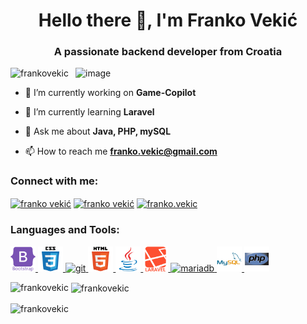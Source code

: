 <h1 align="center">Hello there 👋, I'm Franko Vekić</h1>
<h3 align="center">A passionate backend developer from Croatia</h3>
<img align="right" alt="image" width="400" src="https://blog.alexdevero.com/wp-content/uploads/2019/08/12-07-19-16-tips-to-become-a-better-programmer-pt1-blog.jpg">

<p align="left"> <img src="https://komarev.com/ghpvc/?username=frankovekic&label=Profile%20views&color=0e75b6&style=flat" alt="frankovekic" /> </p>

- 🔭 I’m currently working on **Game-Copilot**

- 🌱 I’m currently learning **Laravel**

- 💬 Ask me about **Java, PHP, mySQL**

- 📫 How to reach me **franko.vekic@gmail.com**

<h3 align="left">Connect with me:</h3>
<p align="left">
<a href="https://linkedin.com/in/franko vekić" target="blank"><img align="center" src="https://raw.githubusercontent.com/rahuldkjain/github-profile-readme-generator/master/src/images/icons/Social/linked-in-alt.svg" alt="franko vekić" height="30" width="40" /></a>
<a href="https://fb.com/franko vekić" target="blank"><img align="center" src="https://raw.githubusercontent.com/rahuldkjain/github-profile-readme-generator/master/src/images/icons/Social/facebook.svg" alt="franko vekić" height="30" width="40" /></a>
<a href="https://instagram.com/franko.vekic" target="blank"><img align="center" src="https://raw.githubusercontent.com/rahuldkjain/github-profile-readme-generator/master/src/images/icons/Social/instagram.svg" alt="franko.vekic" height="30" width="40" /></a>
</p>

<h3 align="left">Languages and Tools:</h3>
<p align="left"> <a href="https://getbootstrap.com" target="_blank" rel="noreferrer"> <img src="https://raw.githubusercontent.com/devicons/devicon/master/icons/bootstrap/bootstrap-plain-wordmark.svg" alt="bootstrap" width="40" height="40"/> </a> <a href="https://www.w3schools.com/css/" target="_blank" rel="noreferrer"> <img src="https://raw.githubusercontent.com/devicons/devicon/master/icons/css3/css3-original-wordmark.svg" alt="css3" width="40" height="40"/> </a> <a href="https://git-scm.com/" target="_blank" rel="noreferrer"> <img src="https://www.vectorlogo.zone/logos/git-scm/git-scm-icon.svg" alt="git" width="40" height="40"/> </a> <a href="https://www.w3.org/html/" target="_blank" rel="noreferrer"> <img src="https://raw.githubusercontent.com/devicons/devicon/master/icons/html5/html5-original-wordmark.svg" alt="html5" width="40" height="40"/> </a> <a href="https://www.java.com" target="_blank" rel="noreferrer"> <img src="https://raw.githubusercontent.com/devicons/devicon/master/icons/java/java-original.svg" alt="java" width="40" height="40"/> </a> <a href="https://laravel.com/" target="_blank" rel="noreferrer"> <img src="https://raw.githubusercontent.com/devicons/devicon/master/icons/laravel/laravel-plain-wordmark.svg" alt="laravel" width="40" height="40"/> </a> <a href="https://mariadb.org/" target="_blank" rel="noreferrer"> <img src="https://www.vectorlogo.zone/logos/mariadb/mariadb-icon.svg" alt="mariadb" width="40" height="40"/> </a> <a href="https://www.mysql.com/" target="_blank" rel="noreferrer"> <img src="https://raw.githubusercontent.com/devicons/devicon/master/icons/mysql/mysql-original-wordmark.svg" alt="mysql" width="40" height="40"/> </a> <a href="https://www.php.net" target="_blank" rel="noreferrer"> <img src="https://raw.githubusercontent.com/devicons/devicon/master/icons/php/php-original.svg" alt="php" width="40" height="40"/> </a> </p>

<p><img align="left" src="https://github-readme-stats.vercel.app/api/top-langs?username=frankovekic&show_icons=true&locale=en&layout=compact" alt="frankovekic" /></p>

<p>&nbsp;<img align="center" src="https://github-readme-stats.vercel.app/api?username=frankovekic&show_icons=true&locale=en" alt="frankovekic" /></p>

<p><img align="center" src="https://github-readme-streak-stats.herokuapp.com/?user=frankovekic&" alt="frankovekic" /></p>
